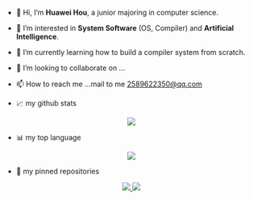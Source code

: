 - 👋 Hi, I’m **Huawei Hou**, a junior majoring in computer science.
- 👀 I’m interested in **System Software** (OS, Compiler) and **Artificial Intelligence**.
- 🌱 I’m currently learning how to build a compiler system from scratch.
- 💞️ I’m looking to collaborate on ...
- 📫 How to reach me ...mail to me 2589622350@qq.com


- 📈 my github stats


<p align="center"> <img src="https://github-readme-stats.vercel.app/api?username=houhuawei23&show_icons=true"/>

- 📊 my top language

<p align="center"> <img src="https://github-readme-stats.vercel.app/api/top-langs/?username=houhuawei23&layout=compact"/>

- 📕 my pinned repositories

<p align="center">
<a href="https://github.com/houhuawei23/Notes">
   <img src="https://github-readme-stats.vercel.app/api/pin/?username=houhuawei23&repo=Notes" />
</a>
<a href="https://github.com/DL-for-Hyperspectral-Imager/DL_HSI_swift_classify">
   <img src="https://github-readme-stats.vercel.app/api/pin/?username=DL-for-Hyperspectral-Imager&repo=DL_HSI_swift_classify" />
</a>


<!---
houhuawei23/houhuawei23 is a ✨ special ✨ repository because its `README.md` (this file) appears on your GitHub profile.
You can click the Preview link to take a look at your changes.
--->

<!-- 
[Dynamically generated stats for your github readmes](https://github.com/anuraghazra/github-readme-stats/)
[Awesome GitHub Profile READMEs](https://github.com/abhisheknaiidu/awesome-github-profile-readme)
 -->

